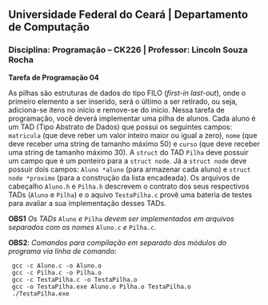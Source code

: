 ## **Universidade Federal do Ceará** | **Departamento de Computação**
### **Disciplina: Programação – CK226** | **Professor: Lincoln Souza Rocha**

**Tarefa de Programação 04**

As pilhas são estruturas de dados do tipo FILO (*first-in last-out*), onde o primeiro elemento a ser inserido, será o último a ser retirado, ou seja, adiciona-se itens no início e remove-se do início. Nessa tarefa de programação, você deverá implementar uma pilha de alunos. Cada aluno é um TAD (Tipo Abstrato de Dados) que possui os seguintes campos: `matricula` (que deve reber um valor inteiro maior ou igual a zero), `nome` (que deve receber uma string de tamanho máximo 50) e `curso` (que deve receber uma string de tamanho máximo 30). A `struct` do TAD `Pilha` deve possuir um campo que é um ponteiro para a `struct node`. Já a `struct node` deve possuir dois campos: `Aluno *aluno` (para armazenar cada aluno) e `struct node *proximo` (para a construção da lista encadeada). Os arquivos de cabeçalho `Aluno.h` e `Pilha.h` descrevem o contrato dos seus respectivos TADs (`Aluno` e `Pilha`) e o aquivo `TestaPilha.c` provê uma bateria de testes para avaliar a sua implementação desses TADs. 

**OBS1** *Os TADs* `Aluno` *e* `Pilha` *devem ser implementados em arquivos separados com os nomes* `Aluno.c` *e* `Pilha.c`.

**OBS2**: *Comandos para compilação em separado dos módulos do programa via linha de comando*:
```
 gcc -c Aluno.c -o Aluno.o
 gcc -c Pilha.c -o Pilha.o
 gcc -c TestaPilha.c -o TestaPilha.o
 gcc -o TestaPilha.exe Aluno.o Pilha.o TestaPilha.o
 ./TestaPilha.exe
```
